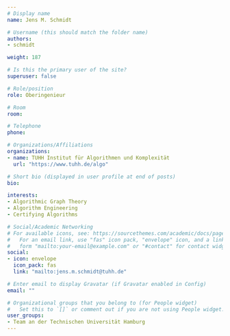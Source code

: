 ```yaml
---
# Display name
name: Jens M. Schmidt

# Username (this should match the folder name)
authors:
- schmidt

weight: 187

# Is this the primary user of the site?
superuser: false

# Role/position
role: Oberingenieur

# Room
room: 

# Telephone
phone: 

# Organizations/Affiliations
organizations:
- name: TUHH Institut für Algorithmen und Komplexität
  url: "https://www.tuhh.de/algo"

# Short bio (displayed in user profile at end of posts)
bio: 

interests:
- Algorithmic Graph Theory
- Algorithm Engineering
- Certifying Algorithms

# Social/Academic Networking
# For available icons, see: https://sourcethemes.com/academic/docs/page-builder/#icons
#   For an email link, use "fas" icon pack, "envelope" icon, and a link in the
#   form "mailto:your-email@example.com" or "#contact" for contact widget.
social:
- icon: envelope
  icon_pack: fas
  link: "mailto:jens.m.schmidt@tuhh.de"

# Enter email to display Gravatar (if Gravatar enabled in Config)
email: ""

# Organizational groups that you belong to (for People widget)
#   Set this to `[]` or comment out if you are not using People widget.
user_groups:
- Team an der Technischen Universität Hamburg
---
```


